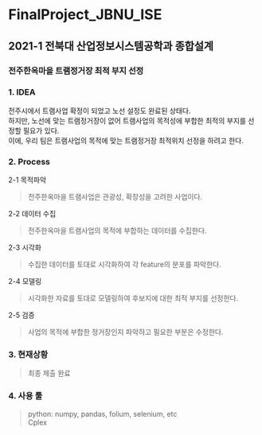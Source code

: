# FinalProject_JBNU_ISE
## 2021-1 전북대 산업정보시스템공학과 종합설계
### 전주한옥마을 트램정거장 최적 부지 선정

### 1. IDEA 
전주시에서 트램사업 확정이 되었고 노선 설정도 완료된 상태다. <br>
하지만, 노선에 맞는 트램정거장이 없어 트램사업의 목적성에 부합한 최적의 부지를 선정할 필요가 있다. <br> 
이에, 우리 팀은 트램사업의 목적에 맞는 트램정거장 최적위치 선정을 하려고 한다. 

### 2. Process 
2-1 목적파악
> 전주한옥마을 트램사업은 관광성, 확장성을 고려한 사업이다. 

2-2 데이터 수집 
> 전주한옥마을 트램사업의 목적에 부합하는 데이터를 수집한다.

2-3 시각화 
> 수집한 데이터를 토대로 시각화하여 각 feature의 분포를 파악한다. 

2-4 모델링 
> 시각화한 자료를 토대로 모델링하여 후보지에 대한 최적 부지를 선정한다. 

2-5 검증
> 사업의 목적에 부합한 정거장인지 파악하고 필요한 부분은 수정한다.

### 3. 현재상황
> 최종 제출 완료 

### 4. 사용 툴 
> python: numpy, pandas, folium, selenium, etc \
> Cplex
